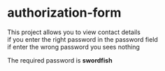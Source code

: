 # authorization-form
<p>This project allows you to view contact details<br>
  if you enter the right password in the password field<br>
  if enter the wrong password you sees nothing

</p>
 <p>The required password is <strong>swordfish</strong> </p>
